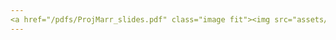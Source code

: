 ```yaml
---
<a href="/pdfs/ProjMarr_slides.pdf" class="image fit"><img src="assets/images/CV_Kensley_Blaise.pdf" alt=""></a>
---
```


